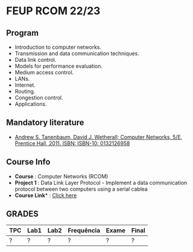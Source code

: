 # FEUP RCOM 22/23

## Program
* Introduction to computer networks. 
* Transmission and data communication techniques. 
* Data link control. 
* Models for performance evaluation. 
* Medium access control. 
* LANs. 
* Internet. 
* Routing. 
* Congestion control. 
* Applications.

## Mandatory literature
* [Andrew S. Tanenbaum, David J. Wetherall; Computer Networks, 5/E, Prentice Hall, 2011. ISBN: ISBN-10: 0132126958](https://csc-knu.github.io/sys-prog/books/Andrew%20S.%20Tanenbaum%20-%20Computer%20Networks.pdf)

## Course Info
* **Course** : Computer Networks (RCOM)
* **Project 1** : Data Link Layer Protocol - Implement a data communication protocol between two computers using a serial cablea
* **Course Link*** : [Click here](https://sigarra.up.pt/feup/pt/ucurr_geral.ficha_uc_view?pv_ocorrencia_id=501687)

## GRADES
| TPC | Lab1 | Lab2 | Frequência | Exame | Final |
|-----|------|------|------------|-------|-------|
|  ?  |   ?  |   ?  |      ?     |   ?   |   ?   | 
